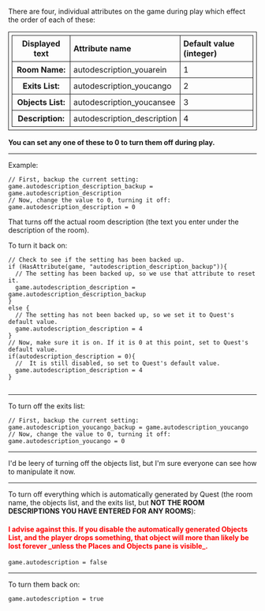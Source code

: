 There are four, individual attributes on the game during play which effect the order of each of these:
<table style='padding:6px;border:1px solid;'>
<tr>
<th style='padding:6px;border:1px solid;'>Displayed text</th>
<td style='padding:6px;border:1px solid;'><b>Attribute name</b></td>
<td style='padding:6px;border:1px solid;'><b>Default value (integer)</b></td>
</tr>
<th style='padding:6px;border:1px solid;'>Room Name:</th>
<td style='padding:6px;border:1px solid;'>autodescription_youarein</td>
<td style='padding:6px;border:1px solid;'>1</td>
</tr>
<tr>
<th style='padding:6px;border:1px solid;'>Exits List:</th>
<td style='padding:6px;border:1px solid;'>autodescription_youcango</td>
<td style='padding:6px;border:1px solid;'>2</td>
</tr>
<tr>
<th style='padding:6px;border:1px solid;'>Objects List:</th>
<td style='padding:6px;border:1px solid;'>autodescription_youcansee</td>
<td style='padding:6px;border:1px solid;'>3</td>
</tr>
<tr>
<th style='padding:6px;border:1px solid;'>Description:</th>
<td style='padding:6px;border:1px solid;'>autodescription_description</td>
<td style='padding:6px;border:1px solid;'>4</td>
</tr>
</table>



**You can set any one of these to 0 to turn them off during play.**

---

Example:
```
// First, backup the current setting:
game.autodescription_description_backup = game.autodescription_description
// Now, change the value to 0, turning it off:
game.autodescription_description = 0
```

That turns off the actual room description (the text you enter under the description of the room).

To turn it back on:
```
// Check to see if the setting has been backed up.
if (HasAttribute(game, "autodescription_description_backup")){
  // The setting has been backed up, so we use that attribute to reset it.
  game.autodescription_description = game.autodescription_description_backup
}
else {
  // The setting has not been backed up, so we set it to Quest's default value.
  game.autodescription_description = 4
}
// Now, make sure it is on. If it is 0 at this point, set to Quest's default value.
if(autodescription_description = 0){
  //  It is still disabled, so set to Quest's default value.
  game.autodescription_description = 4
}
  
```

---
To turn off the exits list:
```
// First, backup the current setting:
game.autodescription_youcango_backup = game.autodescription_youcango
// Now, change the value to 0, turning it off:
game.autodescription_youcango = 0
```

---
I'd be leery of turning off the objects list, but I'm sure everyone can see how to manipulate it now.


---
To turn off everything which is automatically generated by Quest (the room name, the objects list, and the exits list, but **NOT THE ROOM DESCRIPTIONS YOU HAVE ENTERED FOR ANY ROOMS**):

<h4 style='color:red'><b>I advise against this.  If you disable the automatically generated Objects List, and the player drops something, that object will more than likely be lost forever _unless the Places and Objects pane is visible_.</b></h4>

```
game.autodescription = false
```

---
To turn them back on:
```
game.autodescription = true
```